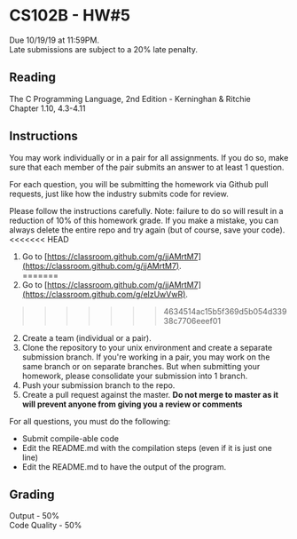 # CS102B - HW#5

Due 10/19/19 at 11:59PM.  
Late submissions are subject to a 20% late penalty.

## Reading
The C Programming Language, 2nd Edition - Kerninghan & Ritchie  
Chapter 1.10, 4.3-4.11

## Instructions

You may work individually or in a pair for all assignments. If you do so, make sure that each member of the pair submits an answer to at least 1 question.

For each question, you will be submitting the homework via Github pull requests, just like how the industry submits code for review. 

Please follow the instructions carefully. Note: failure to do so will result in a reduction of 10% of this homework grade. If you make a mistake, you can always delete the entire repo and try again (but of course, save your code).  
<<<<<<< HEAD
1. Go to [https://classroom.github.com/g/jjAMrtM7](https://classroom.github.com/g/jjAMrtM7).  
=======
1. Go to [https://classroom.github.com/g/jjAMrtM7](https://classroom.github.com/g/elzUwVwR).  
>>>>>>> 4634514ac15b5f369d5b054d33938c7706eeef01
2. Create a team (individual or a pair).  
3. Clone the repository to your unix environment and create a separate submission branch. If you're working in a pair, you may work on the same branch or on separate branches. But when submitting your homework, please consolidate your submission into 1 branch.
4. Push your submission branch to the repo.
5. Create a pull request against the master. **Do not merge to master as it will prevent anyone from giving you a review or comments**

For all questions, you must do the following:
* Submit compile-able code
* Edit the README.md with the compilation steps (even if it is just one line)
* Edit the README.md to have the output of the program.

## Grading

Output - 50%  
Code Quality - 50%
